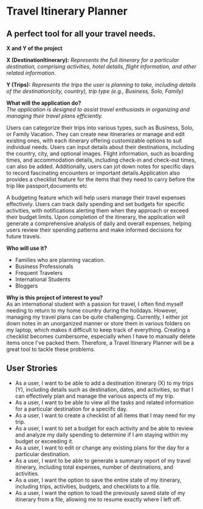 # Travel Itinerary Planner

## A perfect tool for all your travel needs.

**X and Y of the project**  

**X (DestinationItinerary):** *Represents the full itinerary for a particular destination, comprising activities, hotel details, flight information, and other related information.*

**Y (Trips):** *Represents the trips the user is planning to take, including details of the destination(city, country), trip type (e.g., Business, Solo, Family)*


**What will the application do?**  
*The application is designed to assist travel enthusiasts in organizing and managing their travel plans efficiently.*

Users can categorize their trips into various types, such as Business, Solo, or Family Vacation. They can create new itineraries or manage and edit existing ones, with each itinerary offering customizable options to suit individual needs. Users can input details about their destinations, including the country, city, and optional images. Flight information, such as boarding times, and accommodation details, including check-in and check-out times, can also be added. Additionally, users can jot down notes for specific days to record fascinating encounters or important details.Application also provides a checklist feature for the items that they need to carry before the trip like passport,documents etc

A budgeting feature which will help users manage their travel expenses effectively. Users can track daily spending and set budgets for specific activities, with notifications alerting them when they approach or exceed their budget limits. Upon completion of the itinerary, the application will generate a comprehensive analysis of daily and overall expenses, helping users review their spending patterns and make informed decisions for future travels. 

**Who will use it?**
- Families who are planning vacation.
- Business Professionals
- Frequent Travelers 
- International Students 
- Bloggers

**Why is this project of interest to you?**  
As an international student with a passion for travel, I often find myself needing to return to my home country during the holidays. However, managing my travel plans can be quite challenging. Currently, I either jot down notes in an unorganized manner or store them in various folders on my laptop, which makes it difficult to keep track of everything. Creating a checklist becomes cumbersome, especially when I have to manually delete items once I've packed them. Therefore, a Travel Itinerary Planner will be a great tool to tackle these problems.

## User Strories  
- As a user, I want to be able to add a destination itinerary (X) to my trips (Y), including details such as destination, dates, and activities, so that I can effectively plan and manage the various aspects of my trip.
- As a user, I want to be able to view all the tasks and related information for a particular destination for a speciifc day.
- As a user, I want to create a checklist of all items that I may need for my trip.
- As a user, I want to set a budget for each activity and be able to review and analyze my daily spending to determine if I am staying within my budget or exceeding it.
- As a user, I want to edit or change any existing plans for the day for a particular destination.
- As a user, I want to be able to generate a summary report of my travel itinerary, including total expenses, number of destinations, and activities.
- As a user, I want the option to save the entire state of my itinerary, including trips, activities, budgets, and checklists to a file.
- As a user, I want the option to load the previously saved state of my itinerary from a file, allowing me to resume exactly where I left off.




